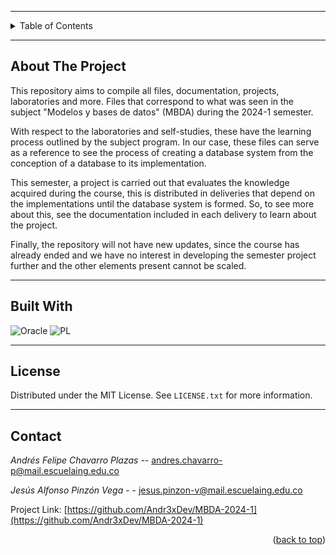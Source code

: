 <a id="readme-top"></a>

---
<!-- TABLE OF CONTENTS -->
<details>
  <summary>Table of Contents</summary>
  <ol>
    <li><a href="#about-the-project">About The Project</a></li>
    <li><a href="#built-with">Built With</a></li>
    <li><a href="#license">License</a></li>
    <li><a href="#contact">Contact</a></li>
  </ol>
</details>


---
<!-- ABOUT THE PROJECT -->
## About The Project

This repository aims to compile all files, documentation, projects, laboratories and more. Files that correspond to what was seen in the subject "Modelos y bases de datos" (MBDA) during the 2024-1 semester.

With respect to the laboratories and self-studies, these have the learning process outlined by the subject program. In our case, these files can serve as a reference to see the process of creating a database system from the conception of a database to its implementation.

This semester, a project is carried out that evaluates the knowledge acquired during the course, this is distributed in deliveries that depend on the implementations until the database system is formed. So, to see more about this, see the documentation included in each delivery to learn about the project.

Finally, the repository will not have new updates, since the course has already ended and we have no interest in developing the semester project further and the other elements present cannot be scaled.

---

## Built With
![Oracle](https://img.shields.io/badge/Oracle-F80000?style=for-the-badge&logo=oracle&logoColor=black)  ![PL](https://img.shields.io/badge/PL%2FSQL-FFFFFF?style=for-the-badge&logo=oracle&logoColor=FF0000&labelColor=FFFFFF&color=FF0000)

---
<!-- ----- LICENSE ----- -->
## License

Distributed under the MIT License. See `LICENSE.txt` for more information.

---
<!-- ----- CONTACT ----- -->
## Contact

*Andrés Felipe Chavarro Plazas* -- andres.chavarro-p@mail.escuelaing.edu.co
<br>

*Jesús Alfonso Pinzón Vega* -  - jesus.pinzon-v@mail.escuelaing.edu.co

Project Link: [https://github.com/Andr3xDev/MBDA-2024-1](https://github.com/Andr3xDev/MBDA-2024-1)

<p align="right">(<a href="#readme-top">back to top</a>)<p>
